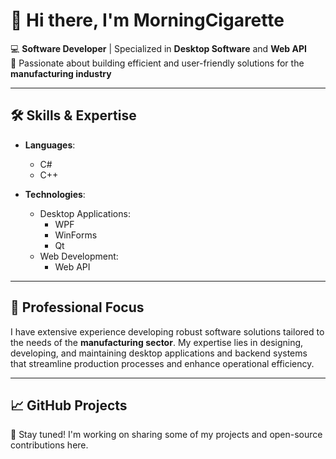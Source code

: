 # 👋 Hi there, I'm MorningCigarette 

💻 **Software Developer** | Specialized in **Desktop Software** and **Web API**  
🌟 Passionate about building efficient and user-friendly solutions for the **manufacturing industry**  

---

## 🛠 Skills & Expertise  

- **Languages**:  
  - C#  
  - C++  

- **Technologies**:  
  - Desktop Applications:  
    - WPF  
    - WinForms  
    - Qt  
  - Web Development:  
    - Web API  

---

## 🎯 Professional Focus  

I have extensive experience developing robust software solutions tailored to the needs of the **manufacturing sector**. My expertise lies in designing, developing, and maintaining desktop applications and backend systems that streamline production processes and enhance operational efficiency.

---

## 📈 GitHub Projects  

🚧 Stay tuned! I'm working on sharing some of my projects and open-source contributions here.  

